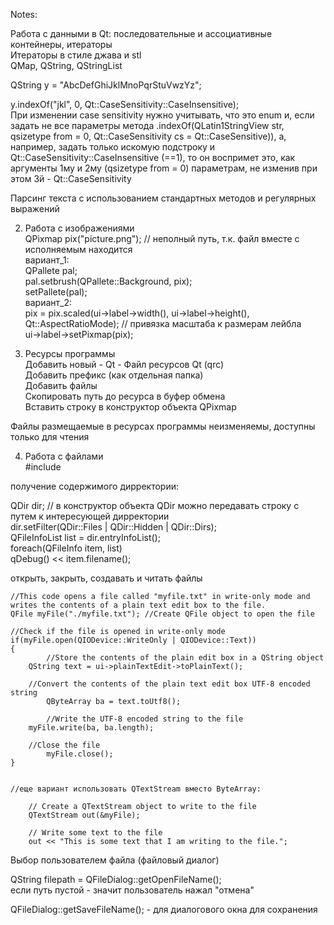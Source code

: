 Notes:

Работа с данными в Qt: последовательные и ассоциативные контейнеры, итераторы  
Итераторы в стиле джава и stl  
QMap, QString, QStringList  

QString y = "AbcDefGhiJklMnoPqrStuVwzYz";  

y.indexOf("jkl", 0, Qt::CaseSensitivity::CaseInsensitive);  
При изменении case sensitivity нужно учитывать, что это enum и, если задать не все 
параметры метода .indexOf(QLatin1StringView str, qsizetype from = 0, Qt::CaseSensitivity cs 
= Qt::CaseSensitive)), а, например, задать только искомую подстроку и 
Qt::CaseSensitivity::CaseInsensitive (==1), то он воспримет это, как аргументы 1му и 2му 
(qsizetype from = 0) параметрам, не изменив при этом 3й - Qt::CaseSensitivity

Парсинг текста с использованием стандартных методов и регулярных выражений

2) Работа с изображениями  
QPixmap pix("picture.png"); // неполный путь, т.к. файл вместе с исполняемым находится  
вариант_1:  
	QPallete pal;  
	pal.setbrush(QPallete::Background, pix);  
	setPallete(pal);  
вариант_2:  
	pix = pix.scaled(ui->label->width(), ui->label->height(), Qt::AspectRatioMode); // 
привязка масштаба к размерам лейбла  
	ui->label->setPixmap(pix);  

3) Ресурсы программы  
Добавить новый - Qt - Файл ресурсов Qt (qrc)  
Добавить префикс (как отдельная папка)  
Добавить файлы  
Скопировать путь до ресурса в буфер обмена   
Вставить строку в конструктор объекта QPixmap  

Файлы размещаемые в ресурсах программы неизменяемы, доступны только для чтения  

4) Работа с файлами  
#include <QDir>  

получение содержимого дирректории:  

QDir dir; // в конструктор объекта QDir можно передавать строку с путем к интересующей 
дирректории  
dir.setFilter(QDir::Files | QDir::Hidden | QDir::Dirs);  
QFileInfoList list = dir.entryInfoList();  
foreach(QFileInfo item, list)  
	qDebug() << item.filename();  

открыть, закрыть, создавать и читать файлы  

    
	//This code opens a file called "myfile.txt" in write-only mode and writes the contents of a plain text edit box to the file.   
	QFile myFile("./myfile.txt"); //Create QFile object to open the file  
	
	//Check if the file is opened in write-only mode  
	if(myFile.open(QIODevice::WriteOnly | QIODevice::Text))  
	{  
    		//Store the contents of the plain edit box in a QString object  
		QString text = ui->plainTextEdit->toPlainText();  
    		
		//Convert the contents of the plain text edit box UTF-8 encoded string  
    		QByteArray ba = text.toUtf8();   
    
    		//Write the UTF-8 encoded string to the file  
		myFile.write(ba, ba.length);  
    
		//Close the file  
    		myFile.close();  
	}   
    
	
	//еще вариант использовать QTextStream вместо ByteArray:  

        // Create a QTextStream object to write to the file  
        QTextStream out(&myFile);  

        // Write some text to the file  
        out << "This is some text that I am writing to the file.";  


Выбор пользователем файла (файловый диалог)  

QString filepath = QFileDialog::getOpenFileName();  
если путь пустой - значит пользователь нажал "отмена"  

QFileDialog::getSaveFileName(); - для диалогового окна для сохранения  
